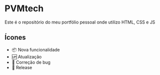 # PVMtech

Este é o repositório do meu portfólio pessoal onde utilizo HTML, CSS e JS

## Ícones

- :package: Nova funcionalidade
- :up: Atualização
- :bug:  Correção de bug
- :checkered_flag: Release

